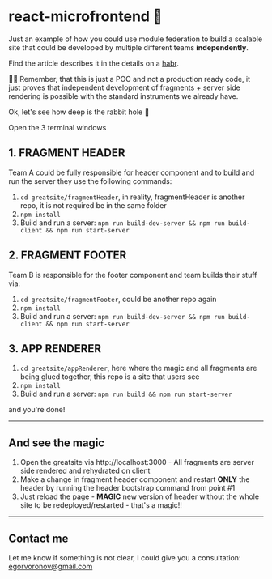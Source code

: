 # react-microfrontend 🚀
Just an example of how you could use module federation to build a scalable site that could be developed by multiple different teams **independently**.

Find the article describes it in the details on a [habr](https://habr.com/ru/post/720572/).

☝🏻 Remember, that this is just a POC and not a production ready code, it just proves that independent development of fragments + server side rendering is possible with the standard instruments we already have.

Ok, let's see how deep is the rabbit hole 🐇

Open the 3 terminal windows

## 1. FRAGMENT HEADER

Team A could be fully responsible for header component and to build and run the server they use the following commands:

1. `cd greatsite/fragmentHeader`, in reality, fragmentHeader is another repo, it is not required be in the same folder
2. `npm install`
3. Build and run a server: `npm run build-dev-server && npm run build-client && npm run start-server`

## 2. FRAGMENT FOOTER

Team B is responsible for the footer component and team builds their stuff via:

1. `cd greatsite/fragmentFooter`, could be another repo again 
2. `npm install`
3. Build and run a server: `npm run build-dev-server && npm run build-client && npm run start-server`

## 3. APP RENDERER

1. `cd greatsite/appRenderer`, here where the magic and all fragments are being glued together, this repo is a site that users see
2. `npm install`
3. Build and run a server: `npm run build && npm run start-server`

and you're done!

---

## And see the magic
1. Open the greatsite via http://localhost:3000 - All fragments are server side rendered and rehydrated on client
2. Make a change in fragment header component and restart **ONLY** the header by running the header bootstrap command from point #1
3. Just reload the page - **MAGIC** new version of header without the whole site to be redeployed/restarted - that's a magic!!

---
## Contact me
Let me know if something is not clear, I could give you a consultation: egorvoronov@gmail.com